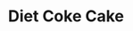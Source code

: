 ---
title: Diet Coke Cake
source: 
source_url: 
yield: 12
active_time: 
total_time: 45
tags: dessert
ingredients: "<strong>Cake</strong><ul><li>10 to 12 oz diet soda</li>
	<li>1 box cake mix (Duncan hines or Debbie crocker)</li>
	<li>2 egg whites (optional)</li></ul>
	<strong>Frosting</strong><ul><li>8 oz free cool whip</li>
	<li>3/4 pouch fat free sugar free instant pudding<br>
	Or</li>
	<li>12 oz free cool whip</li>
	<li>1 pouch pudding mix</li></ul>"
instructions: "<ol><li>Follow box directions for cake.</li>
	<li>Cool cake, mix pudding mix with cool whip and spread right away. Cool in fridge for frosting to set.</li></ol>"
notes: 'Suggested Combinations: <br>
	yellow cake mix / diet lemon-lime soda (with a dollop of Cool Whip -- tastes like a "Twinkie")<br>
	orange cake / diet Mountain Dew<br>
	cherry chip cake / diet cream soda<br>
	diet lemon-lime soda / lemon cake <br>
	angel or yellow cake / diet orange <br>
	white cake / diet peach soda<br>
	spice cake / diet lemon-lime<br>
	diet ginger ale / white cake<br>
	diet cherry soda / chocolate cake<br>
	Diet cola / devils food or choc mix<br>
	diet vanilla coke / chocolate cake<br>
	devils food cake / diet Vanilla coke<br>
	diet root beer / chocolate cake<br>
	diet cherry coke / chocolate cake<br>
	marble cake / diet cream soda<br>
	lemon cake / tangerine Diet Rite'
---
